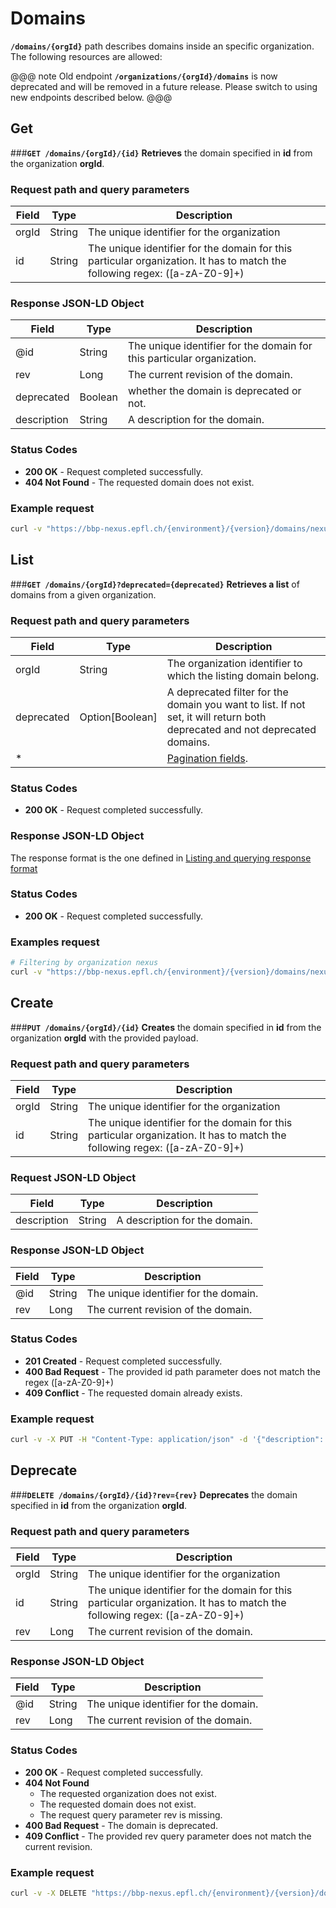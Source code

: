 # Domains
**`/domains/{orgId}`** path describes domains inside an specific organization. The following resources are allowed:

@@@ note
Old endpoint **`/organizations/{orgId}/domains`** is now deprecated and will be removed in a future release. Please switch to using new endpoints described below. 
@@@
## Get
###**`GET /domains/{orgId}/{id}`**
**Retrieves** the domain specified in **id** from the organization **orgId**.

### Request path and query parameters
| Field         | Type          | Description                                                                                                                   |
| ------------- |-------------  | ---------------------------------------------                                                                                 |
| orgId         | String        | The unique identifier for the organization                                                                                    | 
| id            | String        | The unique identifier for the domain for this particular organization. It has to match the following regex: ([a-zA-Z0-9]+) |

### Response JSON-LD Object
| Field         | Type          | Description                                                               |
| ------------- |-------------  | ---------------------------------------------                             |
| @id           | String        | The unique identifier for the domain for this particular organization. |
| rev           | Long          | The current revision of the domain.                                       |
| deprecated    | Boolean       | whether the domain is deprecated or not.                                  |
| description   | String        | A description for the domain.                                             |

### Status Codes
* **200 OK** - Request completed successfully.
* **404 Not Found** - The requested domain does not exist.

### Example request
```bash
curl -v "https://bbp-nexus.epfl.ch/{environment}/{version}/domains/nexus/core"
```

## List
###**`GET /domains/{orgId}?deprecated={deprecated}`**
**Retrieves a list** of domains from a given organization.

### Request path and query parameters
| Field         | Type                  | Description                                                                                                                   |
| ------------- |-------------          | ---------------------------------------------                                                                                 |
| orgId         | String                | The organization identifier to which the listing domain belong.                                                               | 
| deprecated    | Option[Boolean]       | A deprecated filter for the domain you want to list. If not set, it will return both deprecated and not deprecated domains.   |
| *             |                       | [Pagination fields](basics.html#pagination-response).                                                                         |

### Status Codes
* **200 OK** - Request completed successfully.

### Response JSON-LD Object

The response format is the one defined in [Listing and querying response format](basics.html#listing-and-querying-response-format)

### Status Codes
* **200 OK** - Request completed successfully.

### Examples request
```bash
# Filtering by organization nexus
curl -v "https://bbp-nexus.epfl.ch/{environment}/{version}/domains/nexus"
```

## Create
###**`PUT /domains/{orgId}/{id}`**
**Creates** the domain specified in **id** from the organization **orgId** with the provided payload.

### Request path and query parameters
| Field         | Type          | Description                                                                                                                |
| ------------- |-------------  | ---------------------------------------------                                                                              |
| orgId         | String        | The unique identifier for the organization                                                                                 | 
| id            | String        | The unique identifier for the domain for this particular organization. It has to match the following regex: ([a-zA-Z0-9]+) |

### Request JSON-LD Object
| Field         | Type          | Description                                   |
| ------------- |-------------  | --------------------------------------------- |
| description   | String        | A description for the domain.                 |

### Response JSON-LD Object
| Field         | Type          | Description                                   |
| ------------- |-------------  | --------------------------------------------- |
| @id           | String        | The unique identifier for the domain.         |
| rev           | Long          | The current revision of the domain.           |

### Status Codes
* **201 Created** - Request completed successfully.
* **400 Bad Request** - The provided id path parameter does not match the regex ([a-zA-Z0-9]+)
* **409 Conflict** - The requested domain already exists.

### Example request
```bash
curl -v -X PUT -H "Content-Type: application/json" -d '{"description": "Core Domain"}' "https://bbp-nexus.epfl.ch/{environment}/{version}/domains/nexus/core"
```

## Deprecate
###**`DELETE /domains/{orgId}/{id}?rev={rev}`**
**Deprecates** the domain specified in **id** from the organization **orgId**.

### Request path and query parameters
| Field         | Type          | Description                                                                                           |
| ------------- |-------------  | ---------------------------------------------                                                         |
| orgId         | String        | The unique identifier for the organization                                                                                    | 
| id            | String        | The unique identifier for the domain for this particular organization. It has to match the following regex: ([a-zA-Z0-9]+) |
| rev           | Long          | The current revision of the domain.           |

### Response JSON-LD Object
| Field         | Type          | Description                                   |
| ------------- |-------------  | --------------------------------------------- |
| @id           | String        | The unique identifier for the domain.         |
| rev           | Long          | The current revision of the domain.           |

### Status Codes
* **200 OK** - Request completed successfully.
* **404 Not Found**
    * The requested organization does not exist.
    * The requested domain does not exist.
    * The request query parameter rev is missing.
* **400 Bad Request** - The domain is deprecated.
* **409 Conflict** - The provided rev query parameter does not match the current revision.

### Example request
```bash
curl -v -X DELETE "https://bbp-nexus.epfl.ch/{environment}/{version}/domains/nexus/core?rev=1"
```